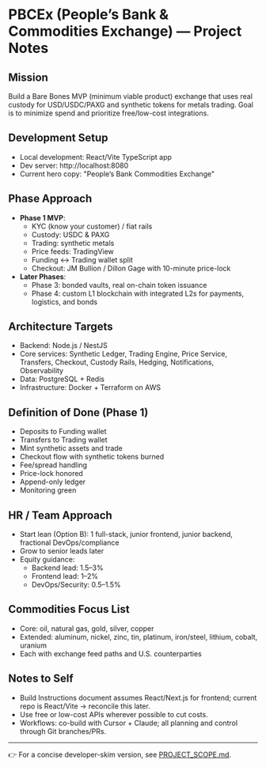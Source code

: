 # PBCEx (People’s Bank & Commodities Exchange) — Project Notes

## Mission
Build a Bare Bones MVP (minimum viable product) exchange that uses real custody for USD/USDC/PAXG and synthetic tokens for metals trading. Goal is to minimize spend and prioritize free/low-cost integrations.

## Development Setup
- Local development: React/Vite TypeScript app
- Dev server: http://localhost:8080
- Current hero copy: "People’s Bank Commodities Exchange"

## Phase Approach
- **Phase 1 MVP**:
  - KYC (know your customer) / fiat rails
  - Custody: USDC & PAXG
  - Trading: synthetic metals
  - Price feeds: TradingView
  - Funding ↔ Trading wallet split
  - Checkout: JM Bullion / Dillon Gage with 10-minute price-lock
- **Later Phases**:
  - Phase 3: bonded vaults, real on-chain token issuance
  - Phase 4: custom L1 blockchain with integrated L2s for payments, logistics, and bonds

## Architecture Targets
- Backend: Node.js / NestJS
- Core services: Synthetic Ledger, Trading Engine, Price Service, Transfers, Checkout, Custody Rails, Hedging, Notifications, Observability
- Data: PostgreSQL + Redis
- Infrastructure: Docker + Terraform on AWS

## Definition of Done (Phase 1)
- Deposits to Funding wallet
- Transfers to Trading wallet
- Mint synthetic assets and trade
- Checkout flow with synthetic tokens burned
- Fee/spread handling
- Price-lock honored
- Append-only ledger
- Monitoring green

## HR / Team Approach
- Start lean (Option B): 1 full-stack, junior frontend, junior backend, fractional DevOps/compliance
- Grow to senior leads later
- Equity guidance:
  - Backend lead: 1.5–3%
  - Frontend lead: 1–2%
  - DevOps/Security: 0.5–1.5%

## Commodities Focus List
- Core: oil, natural gas, gold, silver, copper
- Extended: aluminum, nickel, zinc, tin, platinum, iron/steel, lithium, cobalt, uranium
- Each with exchange feed paths and U.S. counterparties

## Notes to Self
- Build Instructions document assumes React/Next.js for frontend; current repo is React/Vite → reconcile this later.
- Use free or low-cost APIs wherever possible to cut costs.
- Workflows: co-build with Cursor + Claude; all planning and control through Git branches/PRs.


---
👉 For a concise developer-skim version, see [PROJECT_SCOPE.md](./PROJECT_SCOPE.md).
